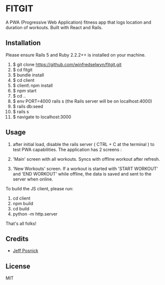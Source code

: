 # FITGIT
A PWA (Progressive Web Application) fitness app that logs location and duration of workouts. Built with React and Rails.
## Installation
Please ensure Rails 5 and Ruby 2.2.2++ is installed on your machine.

1. $ git clone https://github.com/winfredselwyn/fitgit.git
2. $ cd fitgit
3. $ bundle install
4. $ cd client
5. $ client\ npm install
6. $ npm start
7. $ cd ..
8. $ env PORT=4000 rails s (the Rails server will be on localhost:4000)
9. $ rails db:seed
10. $ rails s
11. $ navigate to localhost:3000

## Usage
1. after initial load, disable the rails server ( CTRL + C at the terminal ) to test PWA capabilities.
The application has 2 screens :

1. 'Main' screen with all workouts. Syncs with offline workout after refresh.
2. 'New Workouts' screen. If a workout is started with 'START WORKOUT' and 'END WORKOUT' while offline, the data is saved and sent to the server when online.

To build the JS client, please run:

1. cd client
1. npm build
2. cd build
3. python -m http.server 

That's all folks!

## Credits
* [Jeff Posnick](https://github.com/jeffposnick/create-react-pwa)

## License
MIT